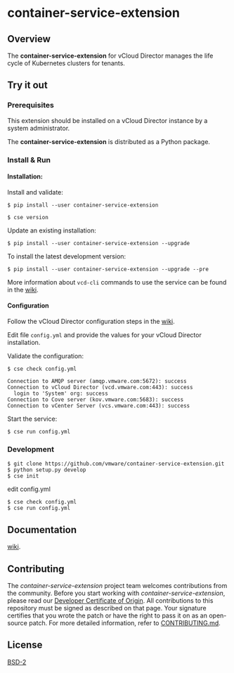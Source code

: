 

# container-service-extension

## Overview

The **container-service-extension** for vCloud Director manages the life cycle of Kubernetes clusters for tenants.

## Try it out

### Prerequisites

This extension should be installed on a vCloud Director instance by a system administrator.

The **container-service-extension** is distributed as a Python package.

### Install & Run

#### Installation:

Install and validate:

``` shell
$ pip install --user container-service-extension

$ cse version
```

Update an existing installation:

``` shell
$ pip install --user container-service-extension --upgrade
```

To install the latest development version:

``` shell
$ pip install --user container-service-extension --upgrade --pre
```

More information about `vcd-cli` commands to use the service can be found in the [wiki](https://github.com/vmware/vcd-cli/wiki/container-service-extension).

#### Configuration

Follow the vCloud Director configuration steps in the [wiki](https://github.com/vmware/container-service-extension/wiki).

Edit file `config.yml` and provide the values for your vCloud Director installation.

Validate the configuration:

``` shell
$ cse check config.yml

Connection to AMQP server (amqp.vmware.com:5672): success
Connection to vCloud Director (vcd.vmware.com:443): success
  login to 'System' org: success
Connection to Cove server (kov.vmware.com:5683): success
Connection to vCenter Server (vcs.vmware.com:443): success
```

Start the service:

``` shell
$ cse run config.yml
```

### Development

``` shell
$ git clone https://github.com/vmware/container-service-extension.git
$ python setup.py develop
$ cse init
```

edit config.yml

``` shell
$ cse check config.yml
$ cse run config.yml
```

## Documentation

[wiki](https://github.com/vmware/container-service-extension/wiki).

## Contributing

The *container-service-extension* project team welcomes contributions from the community. Before you start working with *container-service-extension*, please read our [Developer Certificate of Origin](https://cla.vmware.com/dco). All contributions to this repository must be signed as described on that page. Your signature certifies that you wrote the patch or have the right to pass it on as an open-source patch. For more detailed information, refer to [CONTRIBUTING.md](CONTRIBUTING.md).

## License

[BSD-2](LICENSE.txt)
